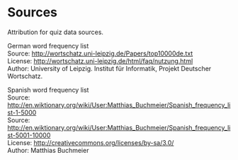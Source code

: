 Sources
=======

Attribution for quiz data sources.

German word frequency list <br/>
Source: http://wortschatz.uni-leipzig.de/Papers/top10000de.txt <br/>
License: http://wortschatz.uni-leipzig.de/html/faq/nutzung.html <br/>
Author: University of Leipzig. Institut für Informatik, Projekt Deutscher Wortschatz. <br/>

Spanish word frequency list <br/>
Source: http://en.wiktionary.org/wiki/User:Matthias_Buchmeier/Spanish_frequency_list-1-5000 <br/>
Source: http://en.wiktionary.org/wiki/User:Matthias_Buchmeier/Spanish_frequency_list-5001-10000 <br/>
License: http://creativecommons.org/licenses/by-sa/3.0/ <br/>
Author: Matthias Buchmeier

